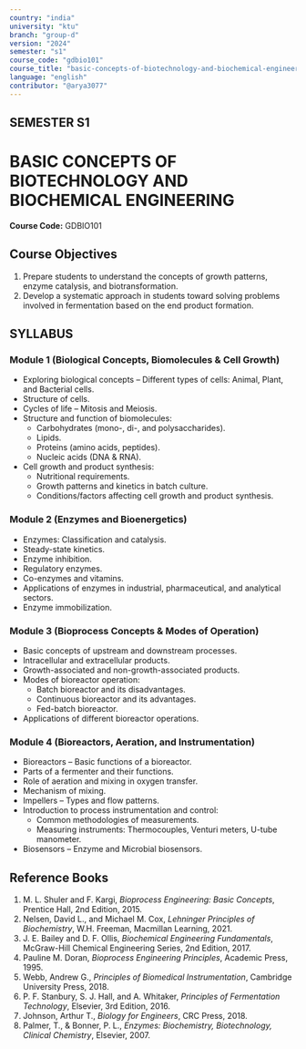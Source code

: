 ```yaml
---
country: "india"
university: "ktu"
branch: "group-d"
version: "2024"
semester: "s1"
course_code: "gdbio101"
course_title: "basic-concepts-of-biotechnology-and-biochemical-engineering"
language: "english"
contributor: "@arya3077"
---
```


## SEMESTER S1
# BASIC CONCEPTS OF BIOTECHNOLOGY AND BIOCHEMICAL ENGINEERING
**Course Code:** GDBIO101  

## Course Objectives
1. Prepare students to understand the concepts of growth patterns, enzyme catalysis, and biotransformation.  
2. Develop a systematic approach in students toward solving problems involved in fermentation based on the end product formation.  

## SYLLABUS  

### Module 1 (Biological Concepts, Biomolecules & Cell Growth)  
* Exploring biological concepts – Different types of cells: Animal, Plant, and Bacterial cells.  
* Structure of cells.  
* Cycles of life – Mitosis and Meiosis.  
* Structure and function of biomolecules:  
  - Carbohydrates (mono-, di-, and polysaccharides).  
  - Lipids.  
  - Proteins (amino acids, peptides).  
  - Nucleic acids (DNA & RNA).  
* Cell growth and product synthesis:  
  - Nutritional requirements.  
  - Growth patterns and kinetics in batch culture.  
  - Conditions/factors affecting cell growth and product synthesis.  

### Module 2 (Enzymes and Bioenergetics)  
* Enzymes: Classification and catalysis.  
* Steady-state kinetics.  
* Enzyme inhibition.  
* Regulatory enzymes.  
* Co-enzymes and vitamins.  
* Applications of enzymes in industrial, pharmaceutical, and analytical sectors.  
* Enzyme immobilization.  

### Module 3 (Bioprocess Concepts & Modes of Operation)  
* Basic concepts of upstream and downstream processes.  
* Intracellular and extracellular products.  
* Growth-associated and non-growth-associated products.  
* Modes of bioreactor operation:  
  - Batch bioreactor and its disadvantages.  
  - Continuous bioreactor and its advantages.  
  - Fed-batch bioreactor.  
* Applications of different bioreactor operations.  

### Module 4 (Bioreactors, Aeration, and Instrumentation)  
* Bioreactors – Basic functions of a bioreactor.  
* Parts of a fermenter and their functions.  
* Role of aeration and mixing in oxygen transfer.  
* Mechanism of mixing.  
* Impellers – Types and flow patterns.  
* Introduction to process instrumentation and control:  
  - Common methodologies of measurements.  
  - Measuring instruments: Thermocouples, Venturi meters, U-tube manometer.  
* Biosensors – Enzyme and Microbial biosensors.  

## Reference Books
1. M. L. Shuler and F. Kargi, *Bioprocess Engineering: Basic Concepts*, Prentice Hall, 2nd Edition, 2015.  
2. Nelsen, David L., and Michael M. Cox, *Lehninger Principles of Biochemistry*, W.H. Freeman, Macmillan Learning, 2021.  
3. J. E. Bailey and D. F. Ollis, *Biochemical Engineering Fundamentals*, McGraw-Hill Chemical Engineering Series, 2nd Edition, 2017.  
4. Pauline M. Doran, *Bioprocess Engineering Principles*, Academic Press, 1995.  
5. Webb, Andrew G., *Principles of Biomedical Instrumentation*, Cambridge University Press, 2018.  
6. P. F. Stanbury, S. J. Hall, and A. Whitaker, *Principles of Fermentation Technology*, Elsevier, 3rd Edition, 2016.  
7. Johnson, Arthur T., *Biology for Engineers*, CRC Press, 2018.  
8. Palmer, T., & Bonner, P. L., *Enzymes: Biochemistry, Biotechnology, Clinical Chemistry*, Elsevier, 2007.  
